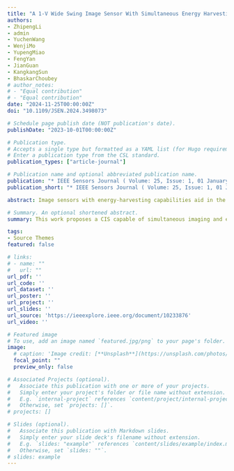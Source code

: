 ```yaml
---
title: "A 1-V Wide Swing Image Sensor With Simultaneous Energy Harvesting and Imaging Modes for IoT Applications"
authors:
- ZhipengLi
- admin
- YuchenWang
- WenjiMo
- YupengMiao
- FengYan
- JianGuan
- KangkangSun
- BhaskarChoubey
# author_notes:
# - "Equal contribution"
# - "Equal contribution"
date: "2024-11-25T00:00:00Z"
doi: "10.1109/JSEN.2024.3498073"

# Schedule page publish date (NOT publication's date).
publishDate: "2023-10-01T00:00:00Z"

# Publication type.
# Accepts a single type but formatted as a YAML list (for Hugo requirements).
# Enter a publication type from the CSL standard.
publication_types: ["article-journal"]

# Publication name and optional abbreviated publication name.
publication: "* IEEE Sensors Journal ( Volume: 25, Issue: 1, 01 January 2025)*. 2023;44(10): 1664-1667."
publication_short: "* IEEE Sensors Journal ( Volume: 25, Issue: 1, 01 January 2025) *. 2023;44(10): 1664-1667"

abstract: Image sensors with energy-harvesting capabilities aid in the development of self-powered Internet of Things (IoT) nodes. By achieving simultaneous energy harvesting and imaging, these image sensors make it possible to eliminate batteries and directly achieve self-powered operation. The article proposes a 1-V wide swing image sensor with simultaneous energy harvesting and imaging modes. The proposed pixel utilizes a vertical n+/p-well/DNW/P-sub structures as the photodiode based on a standard 180-nm CMOS mixed-signal process. The n+/p-well is used for imaging, while the p-well/DNW and DNW/P-sub are used for energy harvesting with p-well and P-sub shorted together. Moreover, a traditional 4T pixel has been improved by using CMOS pairs as the switches and zero-threshold NMOS as the source follower. The rail-to-rail pixel output swing can be achieved. An image sensor with simultaneous energy harvesting and imaging modes, which consists of a 32×32 pixel array, a controller, and a dual-channel PWM quantizer, has been designed and fabricated. Measurement results show that the average power consumption of the image sensor is approximately 899.6 nW with 25 fps at 3 klx. The proposed image sensor has a DR of 47.3 dB under a 1-V supply. The measured power generated by energy harvesting while maintaining imaging functionality is 194 pW/lx/mm2.

# Summary. An optional shortened abstract.
summary: This work proposes a CIS capable of simultaneous imaging and energy harvesting without the need for additional p-n junctions in the pixel array. 

tags:
- Source Themes
featured: false

# links:
# - name: ""
#   url: ""
url_pdf: ''
url_code: ''
url_dataset: ''
url_poster: ''
url_project: ''
url_slides: ''
url_source: 'https://ieeexplore.ieee.org/document/10233876'
url_video: ''

# Featured image
# To use, add an image named `featured.jpg/png` to your page's folder. 
image:
  # caption: 'Image credit: [**Unsplash**](https://unsplash.com/photos/jdD8gXaTZsc)'
  focal_point: ""
  preview_only: false

# Associated Projects (optional).
#   Associate this publication with one or more of your projects.
#   Simply enter your project's folder or file name without extension.
#   E.g. `internal-project` references `content/project/internal-project/index.md`.
#   Otherwise, set `projects: []`.
# projects: []

# Slides (optional).
#   Associate this publication with Markdown slides.
#   Simply enter your slide deck's filename without extension.
#   E.g. `slides: "example"` references `content/slides/example/index.md`.
#   Otherwise, set `slides: ""`.
# slides: example
---
```


<!-- {{% callout note %}}
Click the *Cite* button above to demo the feature to enable visitors to import publication metadata into their reference management software.
{{% /callout %}}

{{% callout note %}}
Create your slides in Markdown - click the *Slides* button to check out the example.
{{% /callout %}}

Add the publication's **full text** or **supplementary notes** here. You can use rich formatting such as including [code, math, and images](https://docs.hugoblox.com/content/writing-markdown-latex/). -->
